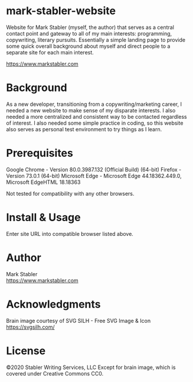 # mark-stabler-website
Website for Mark Stabler (myself, the author) that serves as a central contact point and gateway to all of my main interests: programming, copywriting, literary pursuits. Essentially a simple landing page to provide some quick overall background about myself and direct people to a separate site for each main interest.

https://www.markstabler.com

# Background
As a new developer, transitioning from a copywriting/marketing career, I needed a new website to make sense of my disparate interests. I also needed a more centralized and consistent way to be contacted regardless of interest. I also needed some simple practice in coding, so this website also serves as personal test environment to try things as I learn. 

# Prerequisites
Google Chrome - Version 80.0.3987.132 (Official Build) (64-bit)
Firefox - Version 73.0.1 (64-bit)
Microsoft Edge - Microsoft Edge 44.18362.449.0, Microsoft EdgeHTML 18.18363

Not tested for compatibility with any other browsers.

# Install & Usage
Enter site URL into compatible browser listed above.

# Author
Mark Stabler <br>
https://www.markstabler.com

# Acknowledgments
Brain image courtesy of SVG SILH - Free SVG Image & Icon <br>
https://svgsilh.com/

# License
©2020 Stabler Writing Services, LLC
Except for brain image, which is covered under Creative Commons CC0.
